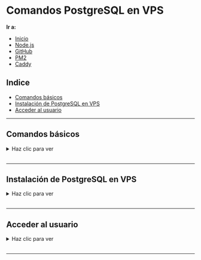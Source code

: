 # Comandos PostgreSQL en VPS

**Ir a:**

- [Inicio](./README.md)
- [Node.js](./NodeJS.md)
- [GitHub](./GitHub.md)
- [PM2](./PM2.md)
- [Caddy](./Caddy.md)

## Indice

- [Comandos básicos](#comandos)
- [Instalación de PostgreSQL en VPS](#instalación)
- [Acceder al usuario](#acceder-al-usuario)

---

## <a id="comandos"></a>**Comandos básicos**

<details>
<summary>Haz clic para ver</summary>

### Listar tablas:

```postgresql
\dt
```

### Eliminar tablas:

```postgresql
DROP TABLE nombre_tabla;
```

### Exportar una base de datos:

```postgresql
pg_dump -h localhost -U neuromedic -d neuromedicdb -Fc -f neuromedicdb_backup.backup
```


### Importar una base de datos:

```postgresql
pg_restore -h localhost -U neuromedic -d neuromedicdb --verbose --clean --no-owner neuromedicdb_backup_20250503.backup
```

### Exportar una tabla:

```postgresql
pg_dump -h localhost -U usuario -d neuromedicdb -t nombre_tabla -Fc -f tabla_backup.backup
```

### Importar una tabla:

```postgresql
pg_restore -h localhost -U usuario -d neuromedicdb --data-only -t nombre_tabla tabla_backup.backup
```

</details>

<br>

---

## <a id="instalación"></a>**Instalación de PostgreSQL en VPS**

<details>
<summary>Haz clic para ver</summary>

### Instalar PostgreSQL:

```bash
sudo apt install postgresql postgresql-contrib postgresql-client -y
```

### Verificar el status:

```bash
sudo systemctl status postgresql
```

### Habilitar para que inicie automáticamente:

```bash
sudo systemctl enable postgresql
```

### Volver a verificar el status:

```bash
sudo systemctl status postgresql
```

### Acceder al directorio de configuración de PostgreSQL:

```bash
ll /etc/postgresql/16/main/
```

### Cambiar los permisos de los archivos de configuración:

```bash
sudo chmod 600 /etc/postgresql/16/main/postgresql.conf
sudo chmod 600 /etc/postgresql/16/main/pg_hba.conf
```

### Editar el archivo de configuración:

```bash
sudo nano /etc/postgresql/16/main/postgresql.conf
```

- Presiona `ctrl + w`, escribe `localhost` y descomenta (quita el `#` de) la línea:

  ```postgresql
  listen_addresses = 'localhost'
  ```

- Luego, presiona `ctrl + w`, escribe `sha-256` y descomenta (quita el `#` de) la línea:
  
  ```postgresql
  password_encryption = scram-sha-256
  ```

- Guarda y sal con `ctrl + x`, luego presiona `y` y `enter`.

### Editar el archivo `pg_hba.conf`:

```bash
sudo nano /etc/postgresql/16/main/pg_hba.conf
```

- Navega hasta el final donde están los accesos locales. Cambia debajo de 'local':
  
  ```
  local   all all     scram-sha-256
  ```

- Agrega debajo de 'ipv6', después del primer `local`:
  
  ```
  local   all all all reject
  ```

- Guarda y sal con `ctrl + x`, luego presiona `y` y `enter`.

### Recargar la configuración de PostgreSQL:

```bash
sudo systemctl reload postgresql
```

</details>

<br>

---

## <a id="acceder-al-usuario"></a>**Acceder al usuario**

<details>
<summary>Haz clic para ver</summary>

### Acceder al usuario postgres:

```bash
sudo -i -u postgres
```

- En el prompt de PostgreSQL, escribe:

  ```sql
  psql
  ```

- Luego, ejecuta los siguientes comandos SQL:

  Cambia el password:

  ```sql
  ALTER USER postgres WITH PASSWORD '5YgS%Xz$4!Z5n$';
  ```

  Crea el usuario:

  ```sql
  CREATE USER prestamo WITH PASSWORD 'nsu9@K5^1e6kjHCM$hN';
  ```

  Crea la base de datos:
  
  ```sql
  CREATE DATABASE prestamodb OWNER prestamo;
  ```

  Muestra las bases de datos:

  ```sql
  \l
  ```

  Sal de la muestra:

  ```sql
  q
  ```

  Muestra los usuarios:

  ```sql
  \du
  ```

  Otorga privilegios al usuario:

  ```sql
  GRANT ALL PRIVILEGES ON DATABASE prestamodb TO prestamo;
  ```

  Sal de la sesión:

  ```sql
  \q
  ```

  Sal de la sesión de `postgres`:

  ```sql
  exit
  ```

### Conectar a la base de datos prestamodb:

```bash
psql -h localhost -U prestamo -d prestamodb
```

  - Ingresa la contraseña: `nsu9@K5^1e6kjHCM$hN`

  - Luego ejecuta:

  Muestra las bases de datos:

  ```sql
  \l
  ```

  Sal de la muestra:

  ```sql
  q
  ```

  Sal de la sesión de `prestamo`:

  ```sql
  \q
  ```

</details>

<br>

---
